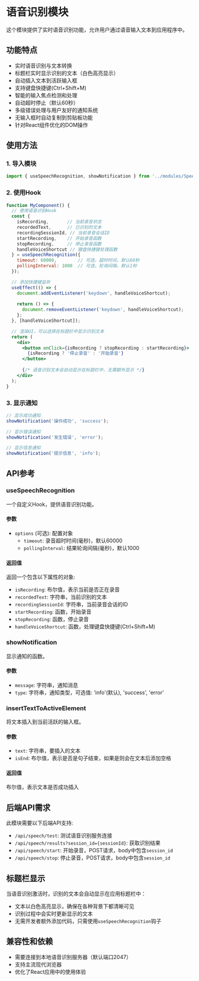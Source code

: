 # 语音识别模块

这个模块提供了实时语音识别功能，允许用户通过语音输入文本到应用程序中。

## 功能特点

- 实时语音识别与文本转换
- 标题栏实时显示识别的文本（白色高亮显示）
- 自动插入文本到活跃输入框
- 支持键盘快捷键(Ctrl+Shift+M)
- 智能的输入焦点检测和处理
- 自动超时停止（默认60秒）
- 多级错误处理与用户友好的通知系统
- 无输入框时自动复制到剪贴板功能
- 针对React组件优化的DOM操作

## 使用方法

### 1. 导入模块

```jsx
import { useSpeechRecognition, showNotification } from '../modules/SpeechRecognition';
```

### 2. 使用Hook

```jsx
function MyComponent() {
  // 使用语音识别Hook
  const {
    isRecording,       // 当前录音状态
    recordedText,      // 已识别的文本
    recordingSessionId, // 当前录音会话ID
    startRecording,    // 开始录音函数
    stopRecording,     // 停止录音函数
    handleVoiceShortcut // 键盘快捷键处理函数
  } = useSpeechRecognition({
    timeout: 60000,        // 可选，超时时间，默认60秒
    pollingInterval: 1000  // 可选，轮询间隔，默认1秒
  });

  // 添加快捷键监听
  useEffect(() => {
    document.addEventListener('keydown', handleVoiceShortcut);
    
    return () => {
      document.removeEventListener('keydown', handleVoiceShortcut);
    };
  }, [handleVoiceShortcut]);

  // 渲染UI，可以选择在标题栏中显示识别文本
  return (
    <div>
      <button onClick={isRecording ? stopRecording : startRecording}>
        {isRecording ? '停止录音' : '开始录音'}
      </button>
      
      {/* 语音识别文本会自动显示在标题栏中，无需额外显示 */}
    </div>
  );
}
```

### 3. 显示通知

```jsx
// 显示成功通知
showNotification('操作成功', 'success');

// 显示错误通知
showNotification('发生错误', 'error');

// 显示信息通知
showNotification('提示信息', 'info');
```

## API参考

### useSpeechRecognition

一个自定义Hook，提供语音识别功能。

#### 参数

- `options` (可选): 配置对象
  - `timeout`: 录音超时时间(毫秒)，默认60000
  - `pollingInterval`: 结果轮询间隔(毫秒)，默认1000

#### 返回值

返回一个包含以下属性的对象:

- `isRecording`: 布尔值，表示当前是否正在录音
- `recordedText`: 字符串，当前识别的文本
- `recordingSessionId`: 字符串，当前录音会话的ID
- `startRecording`: 函数，开始录音
- `stopRecording`: 函数，停止录音
- `handleVoiceShortcut`: 函数，处理键盘快捷键(Ctrl+Shift+M)

### showNotification

显示通知的函数。

#### 参数

- `message`: 字符串，通知消息
- `type`: 字符串，通知类型，可选值: 'info'(默认), 'success', 'error'

### insertTextToActiveElement

将文本插入到当前活跃的输入框。

#### 参数

- `text`: 字符串，要插入的文本
- `isEnd`: 布尔值，表示是否是句子结束，如果是则会在文本后添加空格

#### 返回值

布尔值，表示文本是否成功插入

## 后端API需求

此模块需要以下后端API支持:

- `/api/speech/test`: 测试语音识别服务连接
- `/api/speech/results?session_id={sessionId}`: 获取识别结果
- `/api/speech/start`: 开始录音，POST请求，body中包含`session_id`
- `/api/speech/stop`: 停止录音，POST请求，body中包含`session_id`

## 标题栏显示

当语音识别激活时，识别的文本会自动显示在应用标题栏中：

- 文本以白色高亮显示，确保在各种背景下都清晰可见
- 识别过程中会实时更新显示的文本
- 无需开发者额外添加代码，只需使用`useSpeechRecognition`钩子

## 兼容性和依赖

- 需要连接到本地语音识别服务器（默认端口2047）
- 支持主流现代浏览器
- 优化了React应用中的使用体验 
